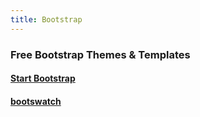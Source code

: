```yaml
---
title: Bootstrap
---
```





### Free Bootstrap Themes & Templates

#### [Start Bootstrap](https://startbootstrap.com/)
#### [bootswatch](http://bootswatch.com/)
